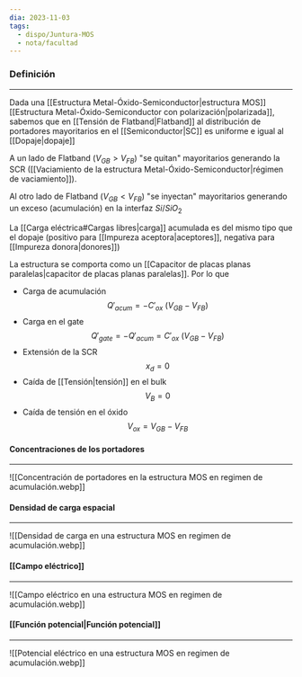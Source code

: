 ```yaml
---
dia: 2023-11-03
tags:
  - dispo/Juntura-MOS
  - nota/facultad
---
```

### Definición
---
Dada una [[Estructura Metal-Óxido-Semiconductor|estructura MOS]] [[Estructura Metal-Óxido-Semiconductor con polarización|polarizada]], sabemos que en [[Tensión de Flatband|Flatband]] al distribución de portadores mayoritarios en el [[Semiconductor|SC]] es uniforme e igual al [[Dopaje|dopaje]]

A un lado de Flatband ($V_{GB} > V_{FB}$) "se quitan" mayoritarios generando la SCR ([[Vaciamiento de la estructura Metal-Óxido-Semiconductor|régimen de vaciamiento]]).

Al otro lado de Flatband ($V_{GB} < V_{FB}$) "se inyectan" mayoritarios generando un exceso (acumulación) en la interfaz $Si$/$SiO_2$

La [[Carga eléctrica#Cargas libres|carga]] acumulada es del mismo tipo que el dopaje (positivo para [[Impureza aceptora|aceptores]], negativa para [[Impureza donora|donores]])

La estructura se comporta como un [[Capacitor de placas planas paralelas|capacitor de placas planas paralelas]]. Por lo que 
* Carga de acumulación $$ Q'_{acum} = - C'_{ox} ~ (V_{GB} - V_{FB}) $$
* Carga en el gate $$ Q'_{gate} = -Q'_{acum} = C'_{ox} ~ (V_{GB} - V_{FB}) $$
* Extensión de la SCR $$ x_d = 0 $$
* Caída de [[Tensión|tensión]] en el bulk $$ V_B = 0 $$
* Caída de tensión en el óxido $$ V_{ox} = V_{GB} - V_{FB} $$

#### Concentraciones de los portadores
---
![[Concentración de portadores en la estructura MOS en regimen de acumulación.webp]]

#### Densidad de carga espacial
---
![[Densidad de carga en una estructura MOS en regimen de acumulación.webp]]

#### [[Campo eléctrico]]
---
![[Campo eléctrico en una estructura MOS en regimen de acumulación.webp]]

#### [[Función potencial|Función potencial]]
---
![[Potencial eléctrico en una estructura MOS en regimen de acumulación.webp]]
